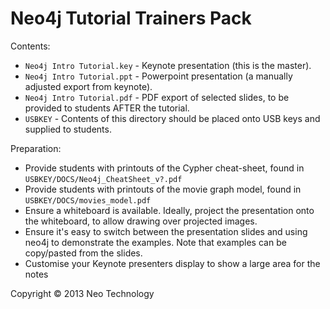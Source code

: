Neo4j Tutorial Trainers Pack
============================

Contents:

* `Neo4j Intro Tutorial.key` - Keynote presentation (this is the master).
* `Neo4j Intro Tutorial.ppt` - Powerpoint presentation (a manually adjusted export
  from keynote).
* `Neo4j Intro Tutorial.pdf` - PDF export of selected slides, to be provided
  to students AFTER the tutorial.
* `USBKEY` - Contents of this directory should be placed onto USB keys and
  supplied to students.

Preparation:

* Provide students with printouts of the Cypher cheat-sheet, found
  in `USBKEY/DOCS/Neo4j_CheatSheet_v?.pdf`
* Provide students with printouts of the movie graph model, found
  in `USBKEY/DOCS/movies_model.pdf`
* Ensure a whiteboard is available. Ideally, project the presentation onto
  the whiteboard, to allow drawing over projected images.
* Ensure it's easy to switch between the presentation slides and using neo4j
  to demonstrate the examples. Note that examples can be copy/pasted from the
  slides.
* Customise your Keynote presenters display to show a large area for the notes

Copyright © 2013 Neo Technology